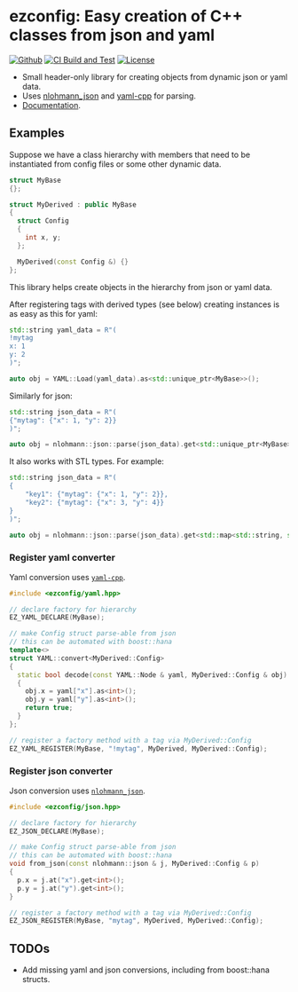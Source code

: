 # ezconfig: Easy creation of C++ classes from json and yaml

[![Github][lines-shield]][lines-link]
[![CI Build and Test][ci-shield]][ci-link]
[![License][license-shield]][license-link]

* Small header-only library for creating objects from dynamic json or yaml data.
* Uses [nlohmann_json][nlohjson-link] and [yaml-cpp][yamlcpp-link] for parsing.
* [Documentation][doc-link].

## Examples

Suppose we have a class hierarchy with members that need to be instantiated from config files or
some other dynamic data.
```cpp
struct MyBase
{};

struct MyDerived : public MyBase
{
  struct Config
  {
    int x, y;
  };

  MyDerived(const Config &) {}
};
```
This library helps create objects in the hierarchy from json or yaml data.

After registering tags with derived types (see below) creating instances is as easy as this for yaml:

```cpp
std::string yaml_data = R"(
!mytag
x: 1
y: 2
)";

auto obj = YAML::Load(yaml_data).as<std::unique_ptr<MyBase>>();
```
Similarly for json:
```cpp
std::string json_data = R"(
{"mytag": {"x": 1, "y": 2}}
)";

auto obj = nlohmann::json::parse(json_data).get<std::unique_ptr<MyBase>>();
```
It also works with STL types. For example:
```cpp
std::string json_data = R"(
{
    "key1": {"mytag": {"x": 1, "y": 2}},
    "key2": {"mytag": {"x": 3, "y": 4}}
}
)";

auto obj = nlohmann::json::parse(json_data).get<std::map<std::string, std::unique_ptr<MyBase>>>();
```

### Register yaml converter

Yaml conversion uses [`yaml-cpp`][yamlcpp-link].

```cpp
#include <ezconfig/yaml.hpp>

// declare factory for hierarchy
EZ_YAML_DECLARE(MyBase);

// make Config struct parse-able from json
// this can be automated with boost::hana
template<>
struct YAML::convert<MyDerived::Config>
{
  static bool decode(const YAML::Node & yaml, MyDerived::Config & obj)
  {
    obj.x = yaml["x"].as<int>();
    obj.y = yaml["y"].as<int>();
    return true;
  }
};

// register a factory method with a tag via MyDerived::Config
EZ_YAML_REGISTER(MyBase, "!mytag", MyDerived, MyDerived::Config);
```

### Register json converter

Json conversion uses [`nlohmann_json`][nlohjson-link].

```cpp
#include <ezconfig/json.hpp>

// declare factory for hierarchy
EZ_JSON_DECLARE(MyBase);

// make Config struct parse-able from json
// this can be automated with boost::hana
void from_json(const nlohmann::json & j, MyDerived::Config & p)
{
  p.x = j.at("x").get<int>();
  p.y = j.at("y").get<int>();
}

// register a factory method with a tag via MyDerived::Config
EZ_JSON_REGISTER(MyBase, "mytag", MyDerived, MyDerived::Config);
```

## TODOs

* Add missing yaml and json conversions, including from boost::hana structs.


<!-- MARKDOWN LINKS AND IMAGES -->
[doc-link]: https://pettni.github.io/ezconfig

[ci-shield]: https://img.shields.io/github/actions/workflow/status/pettni/ezconfig/build_and_test.yml?style=flat-square
[ci-link]: https://github.com/pettni/ezconfig/actions/workflows/build_and_test.yml

[license-shield]: https://img.shields.io/github/license/pettni/ezconfig.svg?style=flat-square
[license-link]: https://github.com/pettni/ezconfig/blob/master/LICENSE

[lines-shield]: https://img.shields.io/tokei/lines/github/pettni/ezconfig?style=flat-square
[lines-link]: https://github.com/pettni/ezconfig

[yamlcpp-link]: https://github.com/jbeder/yaml-cpp
[nlohjson-link]: https://github.com/nlohmann/json
